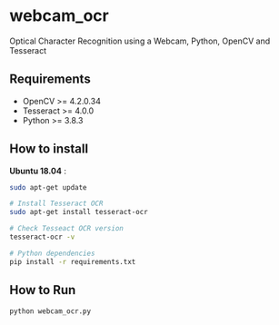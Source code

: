 # webcam_ocr

Optical Character Recognition using a Webcam, Python, OpenCV and Tesseract

## Requirements

- OpenCV >= 4.2.0.34
- Tesseract >= 4.0.0
- Python >= 3.8.3

## How to install

**Ubuntu 18.04** :

```bash
sudo apt-get update

# Install Tesseract OCR
sudo apt-get install tesseract-ocr

# Check Tesseact OCR version
tesseract-ocr -v

# Python dependencies
pip install -r requirements.txt
```

## How to Run

```bash
python webcam_ocr.py
```
